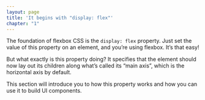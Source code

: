 ```yaml
---
layout: page
title: 'It begins with "display: flex"'
chapter: "1"
---
```


The foundation of flexbox CSS is the `display: flex` property. Just set the value of this property on an element, and you’re using flexbox. It’s that easy!

But what exactly is this property doing? It specifies that the element should now lay out its children along what’s called its “main axis”, which is the horizontal axis by default.

This section will introduce you to how this property works and how you can use it to build UI components.
